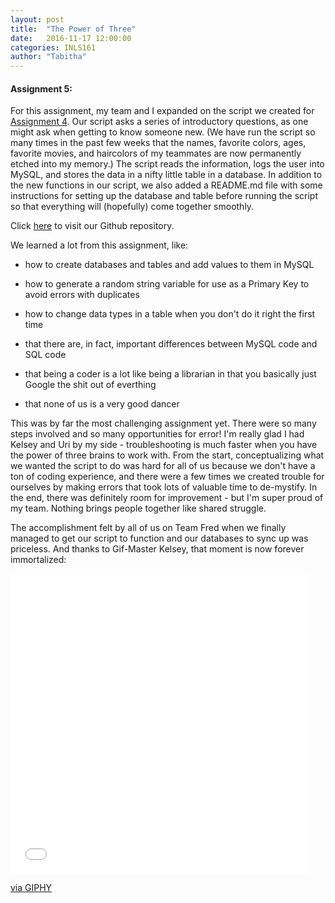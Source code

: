 ```yaml
---
layout: post
title:  "The Power of Three"
date:   2016-11-17 12:00:00
categories: INLS161
author: "Tabitha"
---
```

#### **Assignment 5:**

For this assignment, my team and I expanded on the script we created for <a href="https://tfrahm.github.io/inls161/2016/11/05/third-post.html">Assignment 4</a>.
Our script asks a series of introductory questions, as one might ask when getting to know someone new. (We have run the script 
so many times in the past few weeks that the names, favorite colors, ages, favorite movies, and haircolors of my teammates are now permanently 
etched into my memory.) The script reads the information, logs the user into MySQL, and stores the data in a nifty little table in a database. In addition to the new functions 
in our script, we also added a README.md file with some instructions for setting up the database and table before running the script
so that everything will (hopefully) come together smoothly.

Click <a href="https://github.com/tfrahm/team-fred-assignment-5">here</a> to visit our Github repository.

We learned a lot from this assignment, like:

* how to create databases and tables and add values to them in MySQL
 
* how to generate a random string variable for use as a Primary Key to avoid errors with duplicates
 
* how to change data types in a table when you don't do it right the first time

* that there are, in fact, important differences between MySQL code and SQL code

* that being a coder is a lot like being a librarian in that you basically just Google the shit out of everthing

* that none of us is a very good dancer

This was by far the most challenging assignment yet. There were so many steps involved and so many opportunities for error!
I'm really glad I had Kelsey and Uri by my side - troubleshooting is much faster when you have the power of three brains to work with. 
From the start, conceptualizing what we wanted the script to do was hard for all of us because we don't have a ton of coding experience,
and there were a few times we created trouble for ourselves by making errors that took lots of valuable time to de-mystify.
In the end, there was definitely room for improvement - but I'm super proud of my team. Nothing brings people together like 
shared struggle. 

The accomplishment felt by all of us on Team Fred when we finally managed to get our script to function and our databases 
to sync up was priceless. And thanks to Gif-Master Kelsey, that moment is now forever immortalized:

<iframe src="//giphy.com/embed/l0Hly4MlD2aPvXgas" width="480" height="480" float:center frameBorder="0" class="giphy-embed" allowFullScreen></iframe><p><a href="http://giphy.com/gifs/l0Hly4MlD2aPvXgas">via GIPHY</a></p>